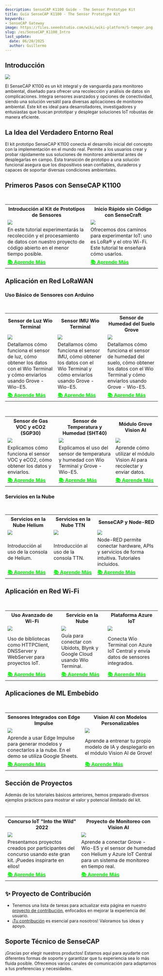 ```yaml
---
description: SenseCAP K1100 Guide - The Sensor Prototype Kit
title: Guía SenseCAP K1100 - The Sensor Prototype Kit
keywords:
- SenseCAP Gateway
image: https://files.seeedstudio.com/wiki/wiki-platform/S-tempor.png
slug: /es/SenseCAP_K1100_Intro
last_update:
  date: 06/20/2025
  author: Guillermo
---
```


## Introducción

<div style={{textAlign:'center'}}><img src="https://media-cdn.seeedstudio.com/media/wysiwyg/___-1-_-7_1_.png" style={{width:800, height:'auto'}}/></div>

El SenseCAP K1100 es un kit integral y de vanguardia para monitoreo ambiental, diseñado para ofrecer una recolección y análisis de datos sin complicaciones. Integra sensores avanzados y opciones de conectividad, siendo una solución versátil para diversas aplicaciones de monitoreo ambiental. Este kit es ideal para desarrolladores, investigadores y entusiastas que buscan prototipar y desplegar soluciones IoT robustas de manera eficiente.

## La Idea del Verdadero Entorno Real

El kit prototipo SenseCAP K1100 conecta el desarrollo inicial del concepto con la implementación en el mundo real. Permite a los usuarios crear y probar rápidamente sus soluciones de monitoreo ambiental antes de desplegarlas en campo. Esta transición de prototipo a una solución funcional asegura que los dispositivos sean confiables, duraderos y capaces de soportar diversas condiciones ambientales.

## Primeros Pasos con SenseCAP K1100

<br />

<div class="table-center">
	<table class="table-nobg">
    <tr class="table-trnobg">
      <th class="table-trnobg"><font size={"4"}>Introducción al Kit de Prototipos de Sensores</font></th>
      <th class="table-trnobg"><font size={"4"}>Inicio Rápido sin Código con SenseCraft</font></th>
		</tr>
    <tr class="table-trnobg"></tr>
		<tr class="table-trnobg">
			<td class="table-trnobg"><div style={{textAlign:'center'}}><img src="https://files.seeedstudio.com/wiki/K1100/banner.png" style={{width:300, height:'auto'}}/></div></td>
			<td class="table-trnobg"><div style={{textAlign:'center'}}><img src="https://files.seeedstudio.com/wiki/K1100-quick-start/step.png" style={{width:300, height:'auto'}}/></div></td>
		</tr>
    <tr class="table-trnobg"></tr>
    <tr class="table-trnobg">
      <td className="table-trnobg" style={{ textAlign: 'justify' }}><font size={"2"}> En este tutorial experimentarás la recolección y el procesamiento de datos con nuestro proyecto de código abierto en el menor tiempo posible. </font></td>
      <td className="table-trnobg" style={{ textAlign: 'justify' }}><font size={"2"}> Ofrecemos dos caminos para experimentar IoT: uno es LoRa® y el otro Wi-Fi. Este tutorial te enseñará cómo usarlos.</font></td>
    </tr>
    <tr class="table-trnobg"></tr>
		<tr class="table-trnobg">
			<td class="table-trnobg"><div class="get_one_now_container" style={{textAlign: 'center'}}><a class="get_one_now_item" href="https://wiki.seeedstudio.com/K1100-Getting-Started/"><strong><span><font color={'FFFFFF'} size={"4"}>📚 Aprende Más</font></span></strong></a></div></td>
			<td class="table-trnobg"><div class="get_one_now_container" style={{textAlign: 'center'}}><a class="get_one_now_item" href="https://wiki.seeedstudio.com/K1100-quickstart/"><strong><span><font color={'FFFFFF'} size={"4"}>📚 Aprende Más</font></span></strong></a></div></td>
		</tr>
	</table>
</div>

## Aplicación en Red LoRaWAN

### Uso Básico de Sensores con Arduino

<br />

<div class="table-center">
	<table class="table-nobg">
    <tr class="table-trnobg">
      <th class="table-trnobg">Sensor de Luz Wio Terminal</th>
      <th class="table-trnobg">Sensor IMU Wio Terminal</th>
      <th class="table-trnobg">Sensor de Humedad del Suelo Grove</th>
		</tr>
    <tr class="table-trnobg"></tr>
		<tr class="table-trnobg">
			<td class="table-trnobg"><div style={{textAlign:'center'}}><img src="https://files.seeedstudio.com/wiki/Wio-Terminal-Developer-for-helium/102.png" style={{width:300, height:'auto'}}/></div></td>
      <td class="table-trnobg"><div style={{textAlign:'center'}}><img src="https://files.seeedstudio.com/wiki/Wio-Terminal-Developer-for-helium/137.png" style={{width:300, height:'auto'}}/></div></td>
      <td class="table-trnobg"><div sawakentyle={{textAlign:'center'}}><img src="https://files.seeedstudio.com/wiki/Wio-Terminal-Developer-for-helium/162.jpg" style={{width:300, height:'auto'}}/></div></td>
		</tr>
    <tr class="table-trnobg"></tr>
    <tr class="table-trnobg">
      <td class="table-trnobg" style={{ textAlign: 'justify' }}><font size={"2"}>Detallamos cómo funciona el sensor de luz, cómo obtener los datos con el Wio Terminal y cómo enviarlos usando Grove - Wio-E5. </font></td>
      <td class="table-trnobg" style={{ textAlign: 'justify' }}><font size={"2"}>Detallamos cómo funciona el sensor IMU, cómo obtener los datos con el Wio Terminal y cómo enviarlos usando Grove - Wio-E5. </font></td>
      <td class="table-trnobg" style={{ textAlign: 'justify' }}><font size={"2"}>Detallamos cómo funciona el sensor de humedad del suelo, cómo obtener los datos con el Wio Terminal y cómo enviarlos usando Grove - Wio-E5. </font></td>
    </tr>
    <tr class="table-trnobg"></tr>
		<tr class="table-trnobg">
			<td class="table-trnobg"><div class="get_one_now_container" style={{textAlign: 'center'}}><a class="get_one_now_item" href="https://wiki.seeedstudio.com/K1100-Light-Sensor-Grove-LoRa-E5/"><strong><span><font color={'FFFFFF'} size={"4"}>📚 Aprende Más</font></span></strong></a></div></td>
      <td class="table-trnobg"><div class="get_one_now_container" style={{textAlign: 'center'}}><a class="get_one_now_item" href="https://wiki.seeedstudio.com/K1100-IMU-Sensor-Grove-LoRa-E5/"><strong><span><font color={'FFFFFF'} size={"4"}>📚 Aprende Más</font></span></strong></a></div></td>
      <td class="table-trnobg"><div class="get_one_now_container" style={{textAlign: 'center'}}><a class="get_one_now_item" href="https://wiki.seeedstudio.com/K1100-Soil-Moisture-Sensor-Grove-LoRa-E5/"><strong><span><font color={'FFFFFF'} size={"4"}>📚 Aprende Más</font></span></strong></a></div></td>
        </tr>
    </table>
    </div>

<br />

<div class="table-center">
	<table class="table-nobg">
    <tr class="table-trnobg">
      <th class="table-trnobg">Sensor de Gas VOC y eCO2 (SGP30)</th>
      <th class="table-trnobg">Sensor de Temperatura y Humedad (SHT40)</th>
      <th class="table-trnobg">Módulo Grove Vision AI</th>
		</tr>
    <tr class="table-trnobg"></tr>
		<tr class="table-trnobg">
			<td class="table-trnobg"><div style={{textAlign:'center'}}><img src="https://files.seeedstudio.com/wiki/Wio-Terminal-Developer-for-helium/168.png" style={{width:300, height:'auto'}}/></div></td>
      <td class="table-trnobg"><div style={{textAlign:'center'}}><img src="https://files.seeedstudio.com/wiki/Wio-Terminal-Developer-for-helium/165.png" style={{width:300, height:'auto'}}/></div></td>
      <td class="table-trnobg"><div sawakentyle={{textAlign:'center'}}><img src="https://files.seeedstudio.com/wiki/Wio-Terminal-Developer-for-helium/197.jpeg" style={{width:300, height:'auto'}}/></div></td>
		</tr>
    <tr class="table-trnobg"></tr>
    <tr class="table-trnobg">
      <td class="table-trnobg" style={{ textAlign: 'justify' }}><font size={"2"}>Explicamos cómo funciona el sensor VOC y eCO2, cómo obtener los datos y enviarlos. </font></td>
      <td class="table-trnobg" style={{ textAlign: 'justify' }}><font size={"2"}>Explicamos el uso del sensor de temperatura y humedad con Wio Terminal y Grove - Wio-E5. </font></td>
      <td class="table-trnobg" style={{ textAlign: 'justify' }}><font size={"2"}>Aprende cómo utilizar el módulo Vision AI para recolectar y enviar datos. </font></td>
    </tr>
    <tr class="table-trnobg"></tr>
		<tr class="table-trnobg">
			<td class="table-trnobg"><div class="get_one_now_container" style={{textAlign: 'center'}}><a class="get_one_now_item" href="https://wiki.seeedstudio.com/K1100-VOC-and-eCO2-Gas-Sensor-Grove-LoRa-E5/"><strong><span><font color={'FFFFFF'} size={"4"}>📚 Aprende Más</font></span></strong></a></div></td>
      <td class="table-trnobg"><div class="get_one_now_container" style={{textAlign: 'center'}}><a class="get_one_now_item" href="https://wiki.seeedstudio.com/K1100-Temp-Humi-Sensor-Grove-LoRa-E5/"><strong><span><font color={'FFFFFF'} size={"4"}>📚 Aprende Más</font></span></strong></a></div></td>
      <td class="table-trnobg"><div class="get_one_now_container" style={{textAlign: 'center'}}><a class="get_one_now_item" href="https://wiki.seeedstudio.com/K1100-Vision-AI-Module-Grove-LoRa-E5/"><strong><span><font color={'FFFFFF'} size={"4"}>📚 Aprende Más</font></span></strong></a></div></td>
        </tr>
    </table>
    </div>


### Servicios en la Nube

<br />

<div class="table-center">
	<table class="table-nobg">
    <tr class="table-trnobg">
      <th class="table-trnobg">Servicios en la Nube Helium</th>
      <th class="table-trnobg">Servicios en la Nube TTN</th>
      <th class="table-trnobg">SenseCAP y Node-RED</th>
		</tr>
    <tr class="table-trnobg"></tr>
		<tr class="table-trnobg">
			<td class="table-trnobg"><div style={{textAlign:'center'}}><img src="https://files.seeedstudio.com/wiki/Wio-Terminal-Developer-for-helium/105.png" style={{width:300, height:'auto'}}/></div></td>
      <td class="table-trnobg"><div style={{textAlign:'center'}}><img src="https://files.seeedstudio.com/wiki/K1100/25.png" style={{width:300, height:'auto'}}/></div></td>
      <td class="table-trnobg"><div sawakentyle={{textAlign:'center'}}><img src="https://files.seeedstudio.com/wiki/k1100-nodered/node-red.png" style={{width:300, height:'auto'}}/></div></td>
		</tr>
    <tr class="table-trnobg"></tr>
    <tr class="table-trnobg">
      <td class="table-trnobg" style={{ textAlign: 'justify' }}><font size={"2"}>Introducción al uso de la consola de Helium.</font></td>
      <td class="table-trnobg" style={{ textAlign: 'justify' }}><font size={"2"}>Introducción al uso de la consola TTN. </font></td>
      <td class="table-trnobg" style={{ textAlign: 'justify' }}><font size={"2"}>Node-RED permite conectar hardware, APIs y servicios de forma intuitiva. Tutoriales incluidos.</font></td>
    </tr>
    <tr class="table-trnobg"></tr>
		<tr class="table-trnobg">
			<td class="table-trnobg"><div class="get_one_now_container" style={{textAlign: 'center'}}><a class="get_one_now_item" href="https://wiki.seeedstudio.com/K1100-VOC-and-eCO2-Gas-Sensor-Grove-LoRa-E5/"><strong><span><font color={'FFFFFF'} size={"4"}>📚 Aprende Más</font></span></strong></a></div></td>
      <td class="table-trnobg"><div class="get_one_now_container" style={{textAlign: 'center'}}><a class="get_one_now_item" href="https://wiki.seeedstudio.com/K1100-Temp-Humi-Sensor-Grove-LoRa-E5/"><strong><span><font color={'FFFFFF'} size={"4"}>📚 Aprende Más</font></span></strong></a></div></td>
      <td class="table-trnobg"><div class="get_one_now_container" style={{textAlign: 'center'}}><a class="get_one_now_item" href="https://wiki.seeedstudio.com/K1100-Vision-AI-Module-Grove-LoRa-E5/"><strong><span><font color={'FFFFFF'} size={"4"}>📚 Aprende Más</font></span></strong></a></div></td>
        </tr>
    </table>
    </div>


## Aplicación en Red Wi-Fi

<br />

<div class="table-center">
	<table class="table-nobg">
    <tr class="table-trnobg">
      <th class="table-trnobg">Uso Avanzado de Wi-Fi</th>
      <th class="table-trnobg">Servicio en la Nube</th>
      <th class="table-trnobg">Plataforma Azure IoT</th>
		</tr>
    <tr class="table-trnobg"></tr>
		<tr class="table-trnobg">
			<td class="table-trnobg"><div style={{textAlign:'center'}}><img src="https://files.seeedstudio.com/wiki/Wio-Terminal-Advanced-Wi-Fi/banner.png" style={{width:300, height:'auto'}}/></div></td>
      <td class="table-trnobg"><div style={{textAlign:'center'}}><img src="https://files.seeedstudio.com/wiki/k1100_ubidots/1.png" style={{width:300, height:'auto'}}/></div></td>
      <td class="table-trnobg"><div sawakentyle={{textAlign:'center'}}><img src="https://files.seeedstudio.com/wiki/Azure_IoTc_WT/WT_client_send.png" style={{width:300, height:'auto'}}/></div></td>
		</tr>
    <tr class="table-trnobg"></tr>
    <tr class="table-trnobg">
      <td class="table-trnobg" style={{ textAlign: 'justify' }}><font size={"2"}>Uso de bibliotecas como HTTPClient, DNSServer y WebServer para proyectos IoT.</font></td>
      <td class="table-trnobg" style={{ textAlign: 'justify' }}><font size={"2"}>Guía para conectar con Ubidots, Blynk y Google Cloud usando Wio Terminal. </font></td>
      <td class="table-trnobg" style={{ textAlign: 'justify' }}><font size={"2"}>Conecta Wio Terminal con Azure IoT Central y envía datos de sensores integrados. </font></td>
    </tr>
    <tr class="table-trnobg"></tr>
		<tr class="table-trnobg">
			<td class="table-trnobg"><div class="get_one_now_container" style={{textAlign: 'center'}}><a class="get_one_now_item" href="https://wiki.seeedstudio.com/Wio-Terminal-Advanced-WiFi/"><strong><span><font color={'FFFFFF'} size={"4"}>📚 Aprende Más</font></span></strong></a></div></td>
      <td class="table-trnobg"><div class="get_one_now_container" style={{textAlign: 'center'}}><a class="get_one_now_item" href="https://wiki.seeedstudio.com/Getting_started_with_Ubidots/"><strong><span><font color={'FFFFFF'} size={"4"}>📚 Aprende Más</font></span></strong></a></div></td>
      <td class="table-trnobg"><div class="get_one_now_container" style={{textAlign: 'center'}}><a class="get_one_now_item" href="https://wiki.seeedstudio.com/Connect-Wio-Terminal-to-Azure-IoT-Central/"><strong><span><font color={'FFFFFF'} size={"4"}>📚 Aprende Más</font></span></strong></a></div></td>
        </tr>
    </table>
    </div>


## Aplicaciones de ML Embebido

<br />

<div class="table-center">
	<table class="table-nobg">
    <tr class="table-trnobg">
      <th class="table-trnobg"><font size={"4"}>Sensores Integrados con Edge Impulse</font></th>
      <th class="table-trnobg"><font size={"4"}>Vision AI con Modelos Personalizables</font></th>
		</tr>
    <tr class="table-trnobg"></tr>
		<tr class="table-trnobg">
			<td class="table-trnobg"><div style={{textAlign:'center'}}><img src="https://files.seeedstudio.com/wiki/Wio-Terminal_Edge_Impulse_with_Helium/intergration.png" style={{width:300, height:'auto'}}/></div></td>
			<td class="table-trnobg"><div style={{textAlign:'center'}}><img src="https://files.seeedstudio.com/wiki/SenseCAP-A1101/57.png" style={{width:300, height:'auto'}}/></div></td>
		</tr>
    <tr class="table-trnobg"></tr>
    <tr class="table-trnobg">
      <td className="table-trnobg" style={{ textAlign: 'justify' }}><font size={"2"}> Aprende a usar Edge Impulse para generar modelos y conectarlos a la nube. En el demo se utiliza Google Sheets.</font></td>
      <td className="table-trnobg" style={{ textAlign: 'justify' }}><font size={"2"}> Aprende a entrenar tu propio modelo de IA y desplegarlo en el módulo Vision AI de Grove!</font></td>
    </tr>
    <tr class="table-trnobg"></tr>
		<tr class="table-trnobg">
			<td class="table-trnobg"><div class="get_one_now_container" style={{textAlign: 'center'}}><a class="get_one_now_item" href="https://wiki.seeedstudio.com/K1111-Edge-Impulse/"><strong><span><font color={'FFFFFF'} size={"4"}>📚 Aprende Más</font></span></strong></a></div></td>
			<td class="table-trnobg"><div class="get_one_now_container" style={{textAlign: 'center'}}><a class="get_one_now_item" href="https://wiki.seeedstudio.com/Vision_AI_with_Customizable_Models/"><strong><span><font color={'FFFFFF'} size={"4"}>📚 Aprende Más</font></span></strong></a></div></td>
		</tr>
	</table>
</div>

## Sección de Proyectos

Además de los tutoriales básicos anteriores, hemos preparado diversos ejemplos prácticos para mostrar el valor y potencial ilimitado del kit.

<br />

<div class="table-center">
	<table class="table-nobg">
    <tr class="table-trnobg">
      <th class="table-trnobg"><font size={"4"}>Concurso IoT "Into the Wild" 2022</font></th>
      <th class="table-trnobg"><font size={"4"}>Proyecto de Monitoreo con Vision AI</font></th>
		</tr>
    <tr class="table-trnobg"></tr>
		<tr class="table-trnobg">
			<td class="table-trnobg"><div style={{textAlign:'center'}}><img src="https://files.seeedstudio.com/wiki/K1100_overview/000000.png" style={{width:300, height:'auto'}}/></div></td>
			<td class="table-trnobg"><div style={{textAlign:'center'}}><img src="https://files.seeedstudio.com/wiki/LoraWANdevKit/lorawandevkit33.jpg" style={{width:300, height:'auto'}}/></div></td>
		</tr>
    <tr class="table-trnobg"></tr>
    <tr class="table-trnobg">
      <td className="table-trnobg" style={{ textAlign: 'justify' }}><font size={"2"}> Presentamos proyectos creados por participantes del concurso usando este gran kit. ¡Puedes inspirarte en ellos!</font></td>
      <td className="table-trnobg" style={{ textAlign: 'justify' }}><font size={"2"}> Aprende a conectar Grove - Wio-E5 y el sensor de humedad con Helium y Azure IoT Central para un sistema de monitoreo en tiempo real.</font></td>
    </tr>
    <tr class="table-trnobg"></tr>
		<tr class="table-trnobg">
			<td class="table-trnobg"><div class="get_one_now_container" style={{textAlign: 'center'}}><a class="get_one_now_item" href="https://wiki.seeedstudio.com/IoT-into-the-wild-contest/"><strong><span><font color={'FFFFFF'} size={"4"}>📚 Aprende Más</font></span></strong></a></div></td>
			<td class="table-trnobg"><div class="get_one_now_container" style={{textAlign: 'center'}}><a class="get_one_now_item" href="https://wiki.seeedstudio.com/K1111-Quick-Start-Guide/"><strong><span><font color={'FFFFFF'} size={"4"}>📚 Aprende Más</font></span></strong></a></div></td>
		</tr>
	</table>
</div>


## ✨ Proyecto de Contribución

- Tenemos una lista de tareas para actualizar esta página en nuestro [proyecto de contribución](https://github.com/orgs/Seeed-Studio/projects/6/views/1?pane=issue&itemId=30957479), enfocados en mejorar la experiencia del usuario.
- ¡[Tu contribución](https://github.com/orgs/Seeed-Studio/projects/6/views/1?pane=issue&itemId=33962909) es esencial para nosotros! Valoramos tus ideas y apoyo.

## Soporte Técnico de SenseCAP

¡Gracias por elegir nuestros productos! Estamos aquí para ayudarte con diferentes formas de soporte y garantizar que tu experiencia sea lo más fluida posible. Ofrecemos varios canales de comunicación para adaptarnos a tus preferencias y necesidades.


<div class="button_tech_support_container">
<a href="https://discord.gg/sensecap" class="button_tech_support_sensecap"></a>
<a href="https://support.sensecapmx.com/portal/en/home" class="button_tech_support_sensecap3"></a>
</div>

<div class="button_tech_support_container">
<a href="mailto:support@sensecapmx.com" class="button_tech_support_sensecap2"></a>
<a href="https://github.com/Seeed-Studio/wiki-documents/discussions/69" class="button_discussion"></a>
</div>
